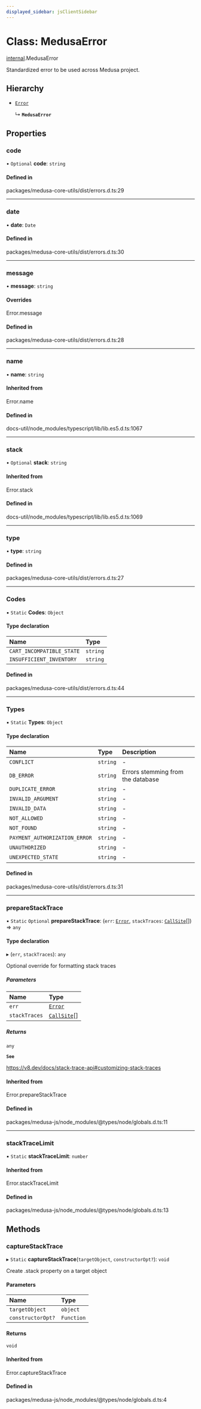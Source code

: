 ```yaml
---
displayed_sidebar: jsClientSidebar
---
```


# Class: MedusaError

[internal](../modules/internal-8.md).MedusaError

Standardized error to be used across Medusa project.

## Hierarchy

- [`Error`](../modules/internal-8.md#error)

  ↳ **`MedusaError`**

## Properties

### code

• `Optional` **code**: `string`

#### Defined in

packages/medusa-core-utils/dist/errors.d.ts:29

___

### date

• **date**: `Date`

#### Defined in

packages/medusa-core-utils/dist/errors.d.ts:30

___

### message

• **message**: `string`

#### Overrides

Error.message

#### Defined in

packages/medusa-core-utils/dist/errors.d.ts:28

___

### name

• **name**: `string`

#### Inherited from

Error.name

#### Defined in

docs-util/node_modules/typescript/lib/lib.es5.d.ts:1067

___

### stack

• `Optional` **stack**: `string`

#### Inherited from

Error.stack

#### Defined in

docs-util/node_modules/typescript/lib/lib.es5.d.ts:1069

___

### type

• **type**: `string`

#### Defined in

packages/medusa-core-utils/dist/errors.d.ts:27

___

### Codes

▪ `Static` **Codes**: `Object`

#### Type declaration

| Name | Type |
| :------ | :------ |
| `CART_INCOMPATIBLE_STATE` | `string` |
| `INSUFFICIENT_INVENTORY` | `string` |

#### Defined in

packages/medusa-core-utils/dist/errors.d.ts:44

___

### Types

▪ `Static` **Types**: `Object`

#### Type declaration

| Name | Type | Description |
| :------ | :------ | :------ |
| `CONFLICT` | `string` | - |
| `DB_ERROR` | `string` | Errors stemming from the database |
| `DUPLICATE_ERROR` | `string` | - |
| `INVALID_ARGUMENT` | `string` | - |
| `INVALID_DATA` | `string` | - |
| `NOT_ALLOWED` | `string` | - |
| `NOT_FOUND` | `string` | - |
| `PAYMENT_AUTHORIZATION_ERROR` | `string` | - |
| `UNAUTHORIZED` | `string` | - |
| `UNEXPECTED_STATE` | `string` | - |

#### Defined in

packages/medusa-core-utils/dist/errors.d.ts:31

___

### prepareStackTrace

▪ `Static` `Optional` **prepareStackTrace**: (`err`: [`Error`](../modules/internal-8.md#error), `stackTraces`: [`CallSite`](../interfaces/internal-8.CallSite.md)[]) => `any`

#### Type declaration

▸ (`err`, `stackTraces`): `any`

Optional override for formatting stack traces

##### Parameters

| Name | Type |
| :------ | :------ |
| `err` | [`Error`](../modules/internal-8.md#error) |
| `stackTraces` | [`CallSite`](../interfaces/internal-8.CallSite.md)[] |

##### Returns

`any`

**`See`**

https://v8.dev/docs/stack-trace-api#customizing-stack-traces

#### Inherited from

Error.prepareStackTrace

#### Defined in

packages/medusa-js/node_modules/@types/node/globals.d.ts:11

___

### stackTraceLimit

▪ `Static` **stackTraceLimit**: `number`

#### Inherited from

Error.stackTraceLimit

#### Defined in

packages/medusa-js/node_modules/@types/node/globals.d.ts:13

## Methods

### captureStackTrace

▸ `Static` **captureStackTrace**(`targetObject`, `constructorOpt?`): `void`

Create .stack property on a target object

#### Parameters

| Name | Type |
| :------ | :------ |
| `targetObject` | `object` |
| `constructorOpt?` | `Function` |

#### Returns

`void`

#### Inherited from

Error.captureStackTrace

#### Defined in

packages/medusa-js/node_modules/@types/node/globals.d.ts:4
